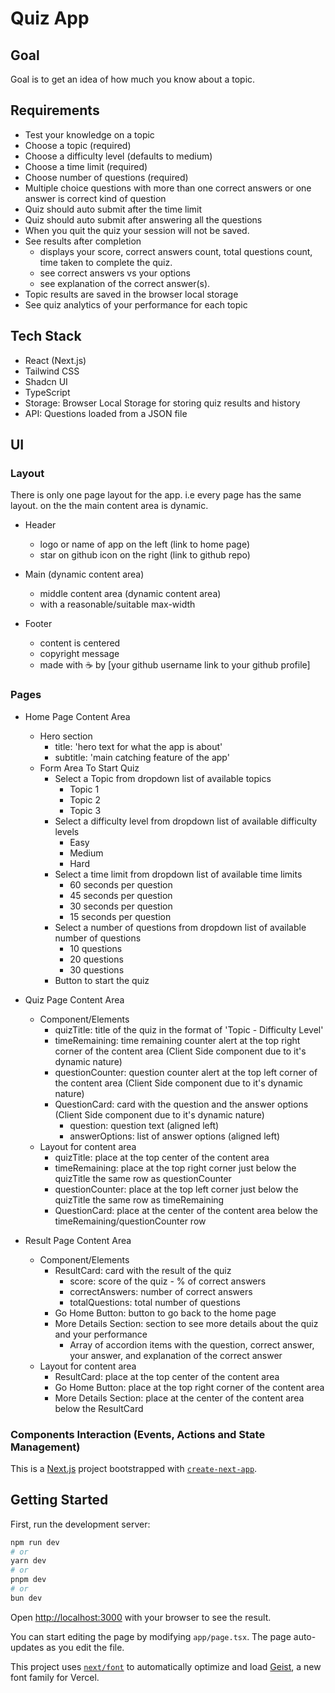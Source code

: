 # Quiz App

## Goal

Goal is to get an idea of how much you know about a topic.

## Requirements

- Test your knowledge on a topic
- Choose a topic (required)
- Choose a difficulty level (defaults to medium)
- Choose a time limit (required)
- Choose number of questions (required)
- Multiple choice questions with more than one correct answers or one answer is correct kind of question
- Quiz should auto submit after the time limit
- Quiz should auto submit after answering all the questions
- When you quit the quiz your session will not be saved.
- See results after completion
  - displays your score, correct answers count, total questions count, time taken to complete the quiz.
  - see correct answers vs your options
  - see explanation of the correct answer(s).
- Topic results are saved in the browser local storage
- See quiz analytics of your performance for each topic


## Tech Stack

- React (Next.js)
- Tailwind CSS
- Shadcn UI
- TypeScript
- Storage: Browser Local Storage for storing quiz results and history
- API: Questions loaded from a JSON file


## UI

### Layout
There is only one page layout for the app.
i.e every page has the same layout. on the the main content area is dynamic.

- Header
  - logo or name of app on the left (link to home page)
  - star on github icon on the right (link to github repo)

- Main (dynamic content area)
  - middle content area (dynamic content area)
  - with a reasonable/suitable max-width

- Footer
  - content is centered
  - copyright message
  - made with ☕️ by [your github username link to your github profile]

### Pages
- Home Page Content Area
  - Hero section
    - title: 'hero text for what the app is about'
    - subtitle: 'main catching feature of the app'
  - Form Area To Start Quiz
    - Select a Topic from dropdown list of available topics
      - Topic 1
      - Topic 2
      - Topic 3
    - Select a difficulty level from dropdown list of available difficulty levels
      - Easy
      - Medium
      - Hard
    - Select a time limit from dropdown list of available time limits
      - 60 seconds per question
      - 45 seconds per question
      - 30 seconds per question
      - 15 seconds per question
    - Select a number of questions from dropdown list of available number of questions
      - 10 questions
      - 20 questions
      - 30 questions
    - Button to start the quiz


- Quiz Page Content Area
  - Component/Elements
    - quizTitle: title of the quiz in the format of 'Topic - Difficulty Level'
    - timeRemaining: time remaining counter alert at the top right corner of the content area (Client Side component due to it's dynamic nature)
    - questionCounter: question counter alert at the top left corner of the content area (Client Side component due to it's dynamic nature)
    - QuestionCard: card with the question and the answer options (Client Side component due to it's dynamic nature)
      - question: question text (aligned left)
      - answerOptions: list of answer options (aligned left)
  - Layout for content area
    - quizTitle: place at the top center of the content area
    - timeRemaining: place at the top right corner just below the quizTitle the same row as questionCounter
    - questionCounter: place at the top left corner just below the quizTitle the same row as timeRemaining
    - QuestionCard: place at the center of the content area below the timeRemaining/questionCounter row

- Result Page Content Area
  - Component/Elements
    - ResultCard: card with the result of the quiz
      - score: score of the quiz - % of correct answers
      - correctAnswers: number of correct answers
      - totalQuestions: total number of questions
    - Go Home Button: button to go back to the home page
    - More Details Section: section to see more details about the quiz and your performance
      - Array of accordion items with the question, correct answer, your answer, and explanation of the correct answer
  - Layout for content area
    - ResultCard: place at the top center of the content area
    - Go Home Button: place at the top right corner of the content area
    - More Details Section: place at the center of the content area below the ResultCard

### Components Interaction (Events, Actions and State Management)

This is a [Next.js](https://nextjs.org) project bootstrapped with [`create-next-app`](https://nextjs.org/docs/app/api-reference/cli/create-next-app).

## Getting Started

First, run the development server:

```bash
npm run dev
# or
yarn dev
# or
pnpm dev
# or
bun dev
```

Open [http://localhost:3000](http://localhost:3000) with your browser to see the result.

You can start editing the page by modifying `app/page.tsx`. The page auto-updates as you edit the file.

This project uses [`next/font`](https://nextjs.org/docs/app/building-your-application/optimizing/fonts) to automatically optimize and load [Geist](https://vercel.com/font), a new font family for Vercel.
